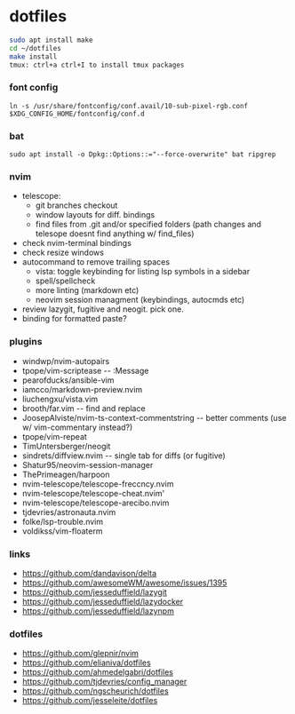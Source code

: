 # dotfiles

```zsh
sudo apt install make
cd ~/dotfiles
make install
tmux: ctrl+a ctrl+I to install tmux packages
```

### font config

```
ln -s /usr/share/fontconfig/conf.avail/10-sub-pixel-rgb.conf $XDG_CONFIG_HOME/fontconfig/conf.d
```

### bat

```
sudo apt install -o Dpkg::Options::="--force-overwrite" bat ripgrep
```

### nvim

  - telescope:
    - git branches checkout
    - window layouts for diff. bindings
    - find files from .git and/or specified folders (path changes and telesope doesnt find anything w/ find_files)
  - check nvim-terminal bindings
  - check resize windows
  - autocommand to remove trailing spaces
	- vista: toggle keybinding for listing lsp symbols in a sidebar
	- spell/spellcheck
	- more linting (markdown etc)
	- neovim session managment (keybindings, autocmds etc)
  - review lazygit, fugitive and neogit. pick one.
  - binding for formatted paste?

### plugins

  - windwp/nvim-autopairs
  - tpope/vim-scriptease                           -- :Message
  - pearofducks/ansible-vim
  - iamcco/markdown-preview.nvim
  - liuchengxu/vista.vim
  - brooth/far.vim                                 -- find and replace
  - JoosepAlviste/nvim-ts-context-commentstring    -- better comments (use w/ vim-commentary instead?)
  - tpope/vim-repeat
  - TimUntersberger/neogit
  - sindrets/diffview.nvim                         -- single tab for diffs (or fugitive)
  - Shatur95/neovim-session-manager
  - ThePrimeagen/harpoon
  - nvim-telescope/telescope-freccncy.nvim
  - nvim-telescope/telescope-cheat.nvim'
  - nvim-telescope/telescope-arecibo.nvim
  - tjdevries/astronauta.nvim
  - folke/lsp-trouble.nvim
  - voldikss/vim-floaterm 

### links

  - https://github.com/dandavison/delta
  - https://github.com/awesomeWM/awesome/issues/1395
  - https://github.com/jesseduffield/lazygit
  - https://github.com/jesseduffield/lazydocker
  - https://github.com/jesseduffield/lazynpm

### dotfiles

  - https://github.com/glepnir/nvim
  - https://github.com/elianiva/dotfiles
  - https://github.com/ahmedelgabri/dotfiles
  - https://github.com/tjdevries/config_manager
  - https://github.com/ngscheurich/dotfiles
  - https://github.com/jesseleite/dotfiles
